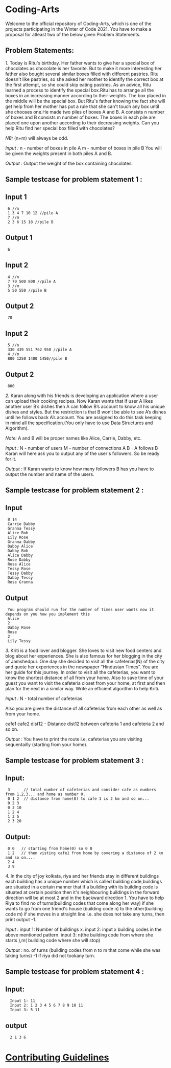 # Coding-Arts

Welcome to the official repository of Coding-Arts, which is one of the projects participating in the Winter of Code 2021.
You have to make a proposal for atleast two of the below given Problem Statements.


## Problem Statements:

*1.* Today is Ritu's birthday. Her father wants to give her a special box of chocolates as chocolate is her favorite. But to make it more interesting 
her father also bought several similar boxes filled with different pastries. Ritu doesn't like pastries, so she asked her mother to identify the correct
box at the first attempt, so she could skip eating pastries. As an advice, Ritu learned a process to identify the special box.Ritu has to arrange all the 
boxes in an increasing manner according to their weights. The box placed in the middle will be the special box. But Ritu's father knowing the fact she will 
get help from her mother has put a rule that she can't touch any box until she chooses one.He made two piles of boxes A and B. A consists n number of boxes 
and B consists m number of boxes. The boxes in each pile are placed one upon another according to their decreasing weights.
Can you help Ritu find her special box filled with chocolates?

*NB:* (n+m) will always be odd.

*Input :*
n - number of boxes in pile A
m - number of boxes in pile B
You will be given the weights present in both piles A and B.

*Output :*
Output the weight of the box containing chocolates.

## Sample testcase for problem statement 1 :

## Input 1

     6 //n
     1 3 4 7 10 12 //pile A
     7 //m
     2 3 6 15 18 //pile B

## Output 1

     6

## Input 2

     4 //n
     7 70 500 800 //pile A
     3 //m
     5 50 550 //pile B

## Output 2

     70

## Input 2

     5 //n
     330 439 551 762 950 //pile A
     4 //m
     800 1250 1400 1450//pile B

## Output 2

     800
     

*2.* Karan along with his friends is developing an application where a user can upload their cooking recipes. Now Karan wants that if user A likes
another user B’s dishes then A can follow B’s account to know all his unique dishes and styles. But the restriction is that B won’t be able to see A’s 
dishes until he follows back A’s account. You are assigned to do this task keeping in mind all the specification.(You only have to use Data Structures and Algorithm).

*Note:* A and B will be proper names like Alice, Carrie, Dabby, etc.

*Input :*
N - number of users
M - number of connections
A B - A follows B
Karan will here ask you to output any of the user's followers. So be ready for it.

*Output :*
If Karan wants to know how many followers B has you have to output the number and name of the users.
## Sample testcase for problem statement 2 :
   ## Input
     8 14
     Carrie Dabby
     Granna Tessy
     Alice Bob
     Lily Rose
     Granna Dabby
     Dabby Alice 
     Dabby Bob
     Alice Dabby
     Rose Dabby
     Rose Alice 
     Tessy Rose 
     Tessy Dabby
     Dabby Tessy
     Rose Granna
   ## Output
     You program should run for the number of times user wants now it depends on you how you implement this
     Alice 
     2
     Dabby Rose
     Rose
     2
     Lily Tessy

*3.* Kriti is a food lover and blogger. She loves to visit new food centers and blog about her experiences. She is also famous for her blogging in the city of 
Jamshedpur. One day she decided to visit all the cafeterias(N) of the city and quote her experiences in the newspaper “Hindustan Times”. You are her guide for this 
journey. In order to visit all the cafeterias, you want to know the shortest distance of all from your home. Also to save time of your guest you want to visit the 
cafeteria closet from your home, at first and then plan for the next in a similar way. Write an efficient algorithm to help Kriti.

*Input :*
N - total number of cafeterias

Also you are given the distance of all cafeterias from each other as well as from your home.

cafe1 cafe2 dist12 - Distance dist12 between cafeteria 1 and cafeteria 2 and so on.

*Output :*
You have to print the route i.e, cafeterias you are visiting sequentailly (starting from your home).

## Sample testcase for problem statement 3 :

 ## Input:
     3      // total number of cafeterias and consider cafe as numbers from 1,2,3... and home as number 0.
     0 1 2  // distance from home(0) to cafe 1 is 2 km and so on...
     0 2 3
     0 3 10
     1 2 4
     1 3 5
     2 3 20

 ## Output:
     0 0   // starting from home(0) so 0 0
     1 2   // then visting cafe1 from home by covering a distance of 2 km and so on....
     2 4
     3 9
*4.* In the city of joy kolkata, riya and her friends stay in different buildings each building has a unique number which is called building code,buildings are situated 
in a certain manner that if a building with its building code is situated at certain position then it's neighbouring buildings in the forward direction will be at most 
2 and in the backward direction 1. You have to help Riya to find no of turns(building codes that come along her way) if she wants to go from one friend's house (building
code n) to the other(building code m) if she moves in a straight line i.e. she does not take any turns, then print output -1.

*Input :*
 input 1: Number of buildings x.
 input 2: input x building codes in the above mentioned pattern.
 input 3: n(the building code from where she starts ),m( building code where she will stop)
 
 *Output :*
  no. of turns (building codes from n to m that come while she was taking turns)
  -1 if riya did not tookany turn.

## Sample testcase for problem statement 4 :


  ## Input:
      Input 1: 11
      Input 2: 1 2 3 4 5 6 7 8 9 10 11
      Input 3: 5 11

   ## output 
      2 1 3 6


 
#  [Contributing Guidelines](https://github.com/dscnsec/DSA-Magic/blob/main/CONTRIBUTING.md)
